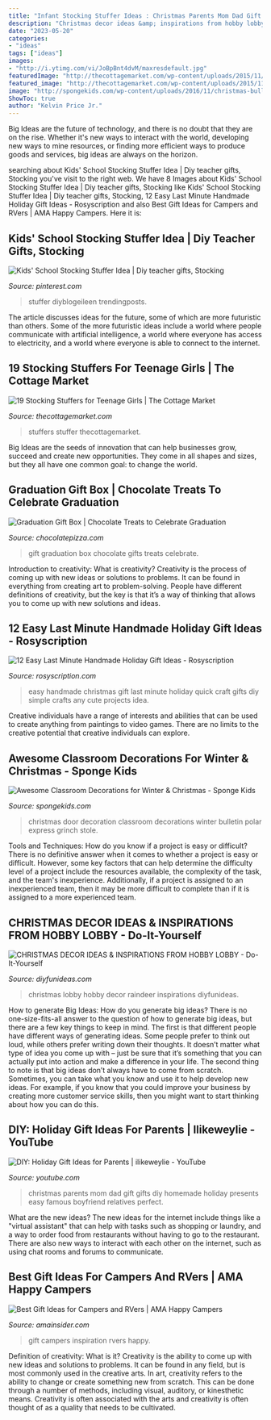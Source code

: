 ```yaml
---
title: "Infant Stocking Stuffer Ideas : Christmas Parents Mom Dad Gift Gifts Diy Homemade Holiday Presents Easy Famous Boyfriend Relatives Perfect"
description: "Christmas decor ideas &amp; inspirations from hobby lobby"
date: "2023-05-20"
categories:
- "ideas"
tags: ["ideas"]
images:
- "http://i.ytimg.com/vi/JoBpBnt4dvM/maxresdefault.jpg"
featuredImage: "http://thecottagemarket.com/wp-content/uploads/2015/11/STOCKINGSTUFFERSFORTEENGIRLS-TOWER-1.png"
featured_image: "http://thecottagemarket.com/wp-content/uploads/2015/11/STOCKINGSTUFFERSFORTEENGIRLS-TOWER-1.png"
image: "http://spongekids.com/wp-content/uploads/2016/11/christmas-bulletin-board/15-christmas-bulletin-board-ideas.jpg"
ShowToc: true
author: "Kelvin Price Jr."
---
```



Big Ideas are the future of technology, and there is no doubt that they are on the rise. Whether it's new ways to interact with the world, developing new ways to mine resources, or finding more efficient ways to produce goods and services, big ideas are always on the horizon. 

	

		
searching about Kids&#039; School Stocking Stuffer Idea | Diy teacher gifts, Stocking you've visit to the right web. We have 8 Images about Kids&#039; School Stocking Stuffer Idea | Diy teacher gifts, Stocking like Kids&#039; School Stocking Stuffer Idea | Diy teacher gifts, Stocking, 12 Easy Last Minute Handmade Holiday Gift Ideas - Rosyscription and also Best Gift Ideas for Campers and RVers | AMA Happy Campers. Here it is:
		
    
## Kids&#039; School Stocking Stuffer Idea | Diy Teacher Gifts, Stocking

<img loading=lazy src="https://i.pinimg.com/originals/58/11/fb/5811fbc5350c7b72f96d0055d2a8c328.jpg" onerror="this.onerror=null;this.src='https://tse2.mm.bing.net/th?id=OIP.X4gdnghkGnu2yQ6C7vjDZwHaKE&amp;pid=15.1';" alt="Kids&#039; School Stocking Stuffer Idea | Diy teacher gifts, Stocking">

_Source: pinterest.com_

>stuffer diyblogeileen trendingposts. 

	

The article discusses ideas for the future, some of which are more futuristic than others. Some of the more futuristic ideas include a world where people communicate with artificial intelligence, a world where everyone has access to electricity, and a world where everyone is able to connect to the internet.

    
## 19 Stocking Stuffers For Teenage Girls | The Cottage Market

<img loading=lazy src="http://thecottagemarket.com/wp-content/uploads/2015/11/STOCKINGSTUFFERSFORTEENGIRLS-TOWER-1.png" onerror="this.onerror=null;this.src='https://tse1.mm.bing.net/th?id=OIP.cmqt-HbeRYW51W2sDVT-RAHaQS&amp;pid=15.1';" alt="19 Stocking Stuffers for Teenage Girls | The Cottage Market">

_Source: thecottagemarket.com_

>stuffers stuffer thecottagemarket. 

	

Big Ideas are the seeds of innovation that can help businesses grow, succeed and create new opportunities. They come in all shapes and sizes, but they all have one common goal: to change the world.

    
## Graduation Gift Box | Chocolate Treats To Celebrate Graduation

<img loading=lazy src="https://www.chocolatepizza.com/wp-content/uploads/2019/05/Summer-Sensation-gift-box-graduation-1024x831.jpg" onerror="this.onerror=null;this.src='https://tse3.mm.bing.net/th?id=OIP.ufVNOzEhfYoiHLOrJC-ohgHaGA&amp;pid=15.1';" alt="Graduation Gift Box | Chocolate Treats to Celebrate Graduation">

_Source: chocolatepizza.com_

>gift graduation box chocolate gifts treats celebrate. 

	

Introduction to creativity: What is creativity?
Creativity is the process of coming up with new ideas or solutions to problems. It can be found in everything from creating art to problem-solving. People have different definitions of creativity, but the key is that it’s a way of thinking that allows you to come up with new solutions and ideas.

    
## 12 Easy Last Minute Handmade Holiday Gift Ideas - Rosyscription

<img loading=lazy src="http://i981.photobucket.com/albums/ae292/madiganmadeblog/Easy-handmade-gift-ideas-for-holidays-12.jpg" onerror="this.onerror=null;this.src='https://tse4.mm.bing.net/th?id=OIP.WA2r1MU6DXoI1OzbBXvr5QHaHa&amp;pid=15.1';" alt="12 Easy Last Minute Handmade Holiday Gift Ideas - Rosyscription">

_Source: rosyscription.com_

>easy handmade christmas gift last minute holiday quick craft gifts diy simple crafts any cute projects idea. 

	

Creative individuals have a range of interests and abilities that can be used to create anything from paintings to video games. There are no limits to the creative potential that creative individuals can explore.

    
## Awesome Classroom Decorations For Winter &amp; Christmas - Sponge Kids

<img loading=lazy src="http://spongekids.com/wp-content/uploads/2016/11/christmas-bulletin-board/15-christmas-bulletin-board-ideas.jpg" onerror="this.onerror=null;this.src='https://tse4.mm.bing.net/th?id=OIP.54bEtqzQiMWPcMmhiF47pAHaNX&amp;pid=15.1';" alt="Awesome Classroom Decorations for Winter &amp; Christmas - Sponge Kids">

_Source: spongekids.com_

>christmas door decoration classroom decorations winter bulletin polar express grinch stole. 

	

Tools and Techniques: How do you know if a project is easy or difficult?
There is no definitive answer when it comes to whether a project is easy or difficult. However, some key factors that can help determine the difficulty level of a project include the resources available, the complexity of the task, and the team's inexperience. Additionally, if a project is assigned to an inexperienced team, then it may be more difficult to complete than if it is assigned to a more experienced team.

    
## CHRISTMAS DECOR IDEAS &amp; INSPIRATIONS FROM HOBBY LOBBY - Do-It-Yourself

<img loading=lazy src="http://diyfunideas.com/wp-content/uploads/2015/12/Raindeer-6a.jpg" onerror="this.onerror=null;this.src='https://tse3.mm.bing.net/th?id=OIP.UsNexgQ_ELL7AZcUIeNvfgHaKj&amp;pid=15.1';" alt="CHRISTMAS DECOR IDEAS &amp; INSPIRATIONS FROM HOBBY LOBBY - Do-It-Yourself">

_Source: diyfunideas.com_

>christmas lobby hobby decor raindeer inspirations diyfunideas. 

	

How to generate Big Ideas: How do you generate big ideas?
There is no one-size-fits-all answer to the question of how to generate big ideas, but there are a few key things to keep in mind. The first is that different people have different ways of generating ideas. Some people prefer to think out loud, while others prefer writing down their thoughts. It doesn’t matter what type of idea you come up with – just be sure that it’s something that you can actually put into action and make a difference in your life. 
The second thing to note is that big ideas don’t always have to come from scratch. Sometimes, you can take what you know and use it to help develop new ideas. For example, if you know that you could improve your business by creating more customer service skills, then you might want to start thinking about how you can do this.

    
## DIY: Holiday Gift Ideas For Parents | Ilikeweylie - YouTube

<img loading=lazy src="http://i.ytimg.com/vi/JoBpBnt4dvM/maxresdefault.jpg" onerror="this.onerror=null;this.src='https://tse4.mm.bing.net/th?id=OIP.75rSfE_f1zLOC7T8KUKpOwHaEK&amp;pid=15.1';" alt="DIY: Holiday Gift Ideas for Parents | ilikeweylie - YouTube">

_Source: youtube.com_

>christmas parents mom dad gift gifts diy homemade holiday presents easy famous boyfriend relatives perfect. 

	

What are the new ideas?
The new ideas for the internet include things like a "virtual assistant" that can help with tasks such as shopping or laundry, and a way to order food from restaurants without having to go to the restaurant. There are also new ways to interact with each other on the internet, such as using chat rooms and forums to communicate.

    
## Best Gift Ideas For Campers And RVers | AMA Happy Campers

<img loading=lazy src="http://amainsider.com/wp-content/uploads/2018/12/mission-9-inspiration-camping-gift-ideas.jpg" onerror="this.onerror=null;this.src='https://tse2.mm.bing.net/th?id=OIP.JLNiilZpsGn871uOe2uiegHaHa&amp;pid=15.1';" alt="Best Gift Ideas for Campers and RVers | AMA Happy Campers">

_Source: amainsider.com_

>gift campers inspiration rvers happy. 

	

Definition of creativity: What is it?
Creativity is the ability to come up with new ideas and solutions to problems. It can be found in any field, but is most commonly used in the creative arts. In art, creativity refers to the ability to change or create something new from scratch. This can be done through a number of methods, including visual, auditory, or kinesthetic means. Creativity is often associated with the arts and creativity is often thought of as a quality that needs to be cultivated.

